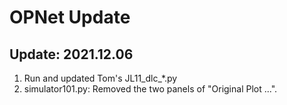 # OPNet Update


## Update: 2021.12.06 

1. Run and updated Tom's JL11_dlc_*.py
2. simulator101.py: Removed the two panels of "Original Plot ...". 






